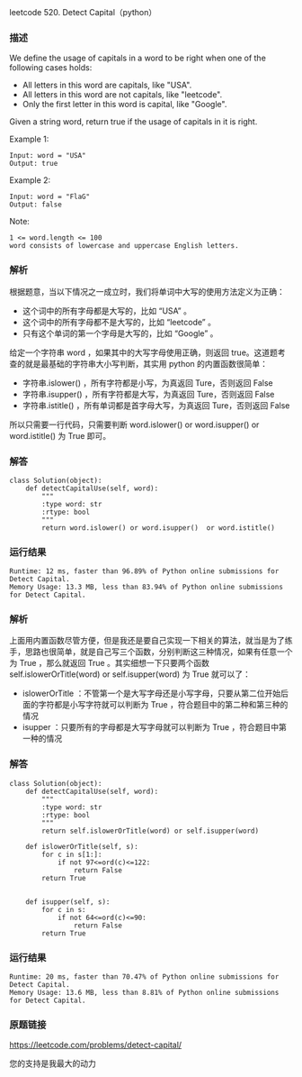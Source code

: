 leetcode  520. Detect Capital（python）




### 描述

We define the usage of capitals in a word to be right when one of the following cases holds:

* All letters in this word are capitals, like "USA".
* All letters in this word are not capitals, like "leetcode".
* Only the first letter in this word is capital, like "Google".

Given a string word, return true if the usage of capitals in it is right.




Example 1:

	Input: word = "USA"
	Output: true

	
Example 2:


	Input: word = "FlaG"
	Output: false




Note:

	1 <= word.length <= 100
	word consists of lowercase and uppercase English letters.


### 解析


根据题意，当以下情况之一成立时，我们将单词中大写的使用方法定义为正确：

* 这个词中的所有字母都是大写的，比如 “USA” 。
* 这个词中的所有字母都不是大写的，比如 “leetcode” 。
* 只有这个单词的第一个字母是大写的，比如 “Google” 。

给定一个字符串 word ，如果其中的大写字母使用正确，则返回 true。这道题考查的就是最基础的字符串大小写判断，其实用 python 的内置函数很简单：

* 字符串.islower() ，所有字符都是小写，为真返回 Ture，否则返回 False
* 字符串.isupper() ，所有字符都是大写，为真返回 Ture，否则返回 False
* 字符串.istitle() ，所有单词都是首字母大写，为真返回 Ture，否则返回 False

所以只需要一行代码，只需要判断 word.islower() or word.isupper()  or word.istitle()  为 True 即可。



### 解答
				

	class Solution(object):
	    def detectCapitalUse(self, word):
	        """
	        :type word: str
	        :rtype: bool
	        """
	        return word.islower() or word.isupper()  or word.istitle() 
            	      
			
### 运行结果
	Runtime: 12 ms, faster than 96.89% of Python online submissions for Detect Capital.
	Memory Usage: 13.3 MB, less than 83.94% of Python online submissions for Detect Capital.

### 解析

上面用内置函数尽管方便，但是我还是要自己实现一下相关的算法，就当是为了练手，思路也很简单，就是自己写三个函数，分别判断这三种情况，如果有任意一个为 True ，那么就返回 True 。其实细想一下只要两个函数 self.islowerOrTitle(word) or self.isupper(word)   为 True 就可以了：

* islowerOrTitle ：不管第一个是大写字母还是小写字母，只要从第二位开始后面的字符都是小写字符就可以判断为 True ，符合题目中的第二种和第三种的情况
* isupper ：只要所有的字母都是大写字母就可以判断为 True ，符合题目中第一种的情况

### 解答
	class Solution(object):
	    def detectCapitalUse(self, word):
	        """
	        :type word: str
	        :rtype: bool
	        """
	        return self.islowerOrTitle(word) or self.isupper(word)  
	    
	    def islowerOrTitle(self, s):
	        for c in s[1:]:
	            if not 97<=ord(c)<=122:
	                return False
	        return True
	                
	        
	    def isupper(self, s):
	        for c in s:
	            if not 64<=ord(c)<=90:
	                return False
	        return True

### 运行结果

	Runtime: 20 ms, faster than 70.47% of Python online submissions for Detect Capital.
	Memory Usage: 13.6 MB, less than 8.81% of Python online submissions for Detect Capital.
	        
### 原题链接

https://leetcode.com/problems/detect-capital/



您的支持是我最大的动力
